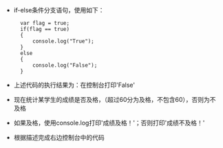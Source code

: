 - if-else条件分支语句，使用如下：

        var flag = true;
        if(flag == true)
        {
            console.log("True");
        }
        else
        {
            console.log("False");
        }

- 上述代码的执行结果为：在控制台打印'False'
- 现在统计某学生的成绩是否及格，（超过60分为及格，不包含60），否则为不及格
- 如果及格，使用console.log打印'成绩及格！'；否则打印'成绩不及格！'
- 根据描述完成右边控制台中的代码